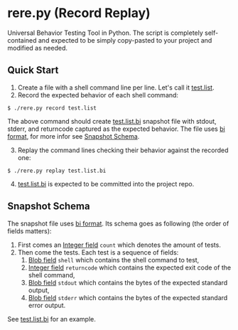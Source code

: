 # rere.py (**Re**cord **Re**play)

Universal Behavior Testing Tool in Python. The script is completely self-contained and expected to be simply copy-pasted to your project and modified as needed.

## Quick Start

1. Create a file with a shell command line per line. Let's call it [test.list](./test.list).
2. Record the expected behavior of each shell command:
```console
$ ./rere.py record test.list
```
The above command should create [test.list.bi](./test.list.bi) snapshot file with stdout, stderr, and returncode captured as the expected behavior. The file uses [bi format](https://github.com/tsoding/bi-format), for more infor see [Snapshot Schema](#snapshot-schema).

3. Replay the command lines checking their behavior against the recorded one:
```console
$ ./rere.py replay test.list.bi
```

4. [test.list.bi](./test.list.bi) is expected to be committed into the project repo.

## Snapshot Schema

The snapshot file uses [bi format](https://github.com/tsoding/bi-format). Its schema goes as following (the order of fields matters):

1. First comes an [Integer field][integer-field] `count` which denotes the amount of tests.
2. Then come the tests. Each test is a sequence of fields:
   1. [Blob field][blob-field] `shell` which contains the shell command to test,
   2. [Integer field][integer-field] `returncode` which contains the expected exit code of the shell command,
   3. [Blob field][blob-field] `stdout` which contains the bytes of the expected standard output,
   4. [Blob field][blob-field] `stderr` which contains the bytes of the expected standard error output.

See [test.list.bi](./test.list.bi) for an example.

[integer-field]: https://github.com/tsoding/bi-format/blob/5db184d9631cf2476a9fdf83b3daf1443eb6f18d/README.md#integer-field
[blob-field]: https://github.com/tsoding/bi-format/blob/5db184d9631cf2476a9fdf83b3daf1443eb6f18d/README.md#blob-field
